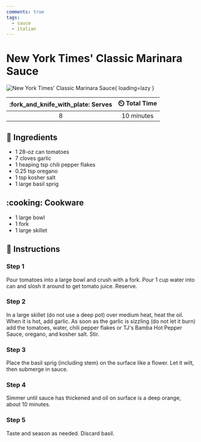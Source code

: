 ```yaml
---
comments: true
tags:
  - sauce
  - italian
---
```

# New York Times' Classic Marinara Sauce

![New York Times' Classic Marinara Sauce](../assets/images/new-york-times'-classic-marinara-sauce.jpg){ loading=lazy }

| :fork_and_knife_with_plate: Serves | :timer_clock: Total Time |
|:----------------------------------:|:-----------------------: |
| 8 | 10 minutes |

## :salt: Ingredients

- 1 28-oz can tomatoes
- 7 cloves garlic
- 1 heaping tsp chili pepper flakes
- 0.25 tsp oregano
- 1 tsp kosher salt
- 1 large basil sprig

## :cooking: Cookware

- 1 large bowl
- 1 fork
- 1 large skillet

## :pencil: Instructions

### Step 1

Pour tomatoes into a large bowl and crush with a fork. Pour 1 cup water into can and slosh it around to get tomato
juice. Reserve.

### Step 2

In a large skillet (do not use a deep pot) over medium heat, heat the oil. When it is hot, add garlic. As soon as the
garlic is sizzling (do not let it burn) add the tomatoes, water, chili pepper flakes or TJ's Bamba Hot Pepper Sauce,
oregano, and kosher salt. Stir.

### Step 3

Place the basil sprig (including stem) on the surface like a flower. Let it wilt, then submerge in sauce.

### Step 4

Simmer until sauce has thickened and oil on surface is a deep orange, about 10 minutes.

### Step 5

Taste and season as needed. Discard basil.
